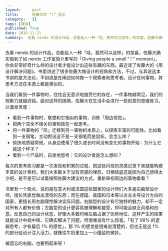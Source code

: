```yaml
---
layout:     post
title:      佐藤大的 “!” 启示
category:   []
tags: [我读]
published: True
date: 2016-11-21
summary:  去看 nendo 的设计作品，总能给人一种「哇，竟然可以这样」的惊喜，佐藤大确实做到了如 nendo 工作室简介里写的「Giving people a small “ ! ” moment」，你会非常好奇什么样的设计者才能设计出这些有趣的东西。最近读了佐藤大的《用设计解决问题》，书里讲述了很多佐藤大做设计的视角和方法，不过，与其说...
--- 
```


去看 nendo 的设计作品，总能给人一种「哇，竟然可以这样」的惊喜，佐藤大确实做到了如 nendo 工作室简介里写的「Giving people a small “ ! ” moment」，你会非常好奇什么样的设计者才能设计出这些有趣的东西。最近读了佐藤大的《用设计解决问题》，书里讲述了很多佐藤大做设计的视角和方法，不过，与其说这本书讲的是方法论，不如说是在阐述如何做一个观察者和思考者。设计任何事物，其思考方法在本源上都是类似的。

当我们看到一件事物时，往往会无意识地接受它的存在，一件事物越常见，我们的观察力就越迟钝。面对这样的困境，佐藤大在生活中会进行一些刻意的思维练习，以激发灵感：
- 看到一件事物时，联想和它相似的事物，训练「周边视觉」。
- 把两个完全不相关的事物放在一起思考。
- 将一件事物的「形」迁移到另一事物的本质上，以探索丰富的可能性。比如看到一支钢笔，主动假设这不是一支钢笔而是鼠标，会怎么样？
- 愉快地质疑常规，从身边使用了很久或长时间没有变化的事物开始：为什么它是这个样子？
- 看到一个产品时，自发地思考：它的设计者是怎么想的？

每次的思考练习都是一次发现和积累的过程，把这些闪现的灵感记录下来就能构建丰富的设计素材。我们大多数关于没有灵感的埋怨，归根结底还是因为自己想得太少吧。是不是可以试着按照佐藤大建议的方式，重新审视周边的事物看看？

书里有一个观点，说的是在意大利或法国这些国家的设计师们大多是右脑型设计师，擅长凭直觉做出漂亮的东西；而在德国、美国和日本等以企业主导设计方向的国家，更擅长用左脑理性解决实际问题。右脑型的设计有它独特的魅力，却不一定对所有人都有价值；左脑型的设计更容易被理解和接受，却可能会缺乏风格和创意。反思自己的设计状态，好像大多数时候左脑占据了优势地位，这样产生的结果就是设计中规中矩，它确实解决了问题，但很难说有什么惊喜。「有了 99% 的逻辑思考，才有最后 1% 的感觉」，那 1% 的感觉是很难说清楚的，但也正是这 1% 的部分给设计注入活力，就像往牛奶里加上一小撮盐的微妙。

被遗忘的右脑，也要用起来呀！



